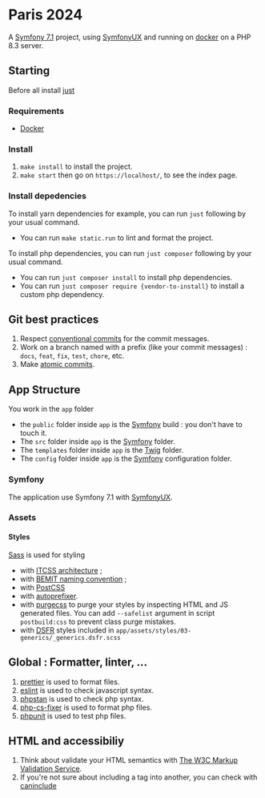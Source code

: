 # Paris 2024
A [Symfony 7.1](https://symfony.com/) project, using [SymfonyUX](https://ux.symfony.com/) and running on [docker](https://www.docker.com/)
on a PHP 8.3 server.

## Starting

Before all install [just](https://github.com/casey/just)

### Requirements
- [Docker](https://www.docker.com/)

### Install
1. `make install` to install the project.
2. `make start` then go on `https://localhost/`, to see the index page.

### Install depedencies

To install yarn dependencies for example, you can run `just` following by your usual command.
- You can run `make static.run` to lint and format the project.

To install php dependencies, you can run `just composer` following by your usual command.
- You can run `just composer install` to install php dependencies.
- You can run `just composer require {vendor-to-install}` to install a custom php dependency.

## Git best practices
1. Respect [conventional commits](https://www.conventionalcommits.org/fr/v1.0.0/) for the commit messages.
2. Work on a branch named with a prefix (like your commit messages) : `docs`, `feat`, `fix`, `test`, `chore`, etc.
3. Make [atomic commits](https://www.codeheroes.fr/2021/10/25/git-pourquoi-ecrire-des-commits-atomiques/).

## App Structure
You work in the `app` folder
- the `public` folder inside `app` is the [Symfony](https://symfony.com/) build : you don't have to touch it.
- The `src` folder inside `app` is the [Symfony](https://symfony.com/) folder.
- The `templates` folder inside `app` is the [Twig](https://twig.symfony.com/) folder.
- The `config` folder inside `app` is the [Symfony](https://symfony.com/) configuration folder.

### Symfony
The application use Symfony 7.1 with [SymfonyUX](https://ux.symfony.com/).

### Assets

#### Styles
[Sass](https://sass-lang.com/) is used for styling

- with [ITCSS architecture](https://www.creativebloq.com/web-design/manage-large-css-projects-itcss-101517528) ;
- with [BEMIT naming convention](https://csswizardry.com/2015/08/bemit-taking-the-bem-naming-convention-a-step-further/) ;
- with [PostCSS](https://github.com/postcss/postcss)
- with [autoprefixer](https://www.npmjs.com/package/autoprefixer).
- with [purgecss](https://purgecss.com/) to purge your styles by inspecting HTML and JS generated files. You can add `--safelist` argument in script `postbuild:css` to prevent class purge mistakes.
- with [DSFR](https://github.com/GouvernementFR/dsfr/releases) styles included in `app/assets/styles/03-generics/_generics.dsfr.scss`

## Global : Formatter, linter, ...
1. [prettier](https://prettier.io/) is used to format files.
2. [eslint](https://eslint.org/) is used to check javascript syntax.
3. [phpstan](https://phpstan.org/) is used to check php syntax.
4. [php-cs-fixer](https://github.com/PHP-CS-Fixer/PHP-CS-Fixer) is used to format php files.
5. [phpunit](https://phpunit.de/) is used to test php files.

## HTML and accessibiliy
1. Think about validate your HTML semantics with [The W3C Markup Validation Service](https://validator.w3.org/).
2. If you're not sure about including a tag into another, you can check with [caninclude](https://caninclude.glitch.me/)
